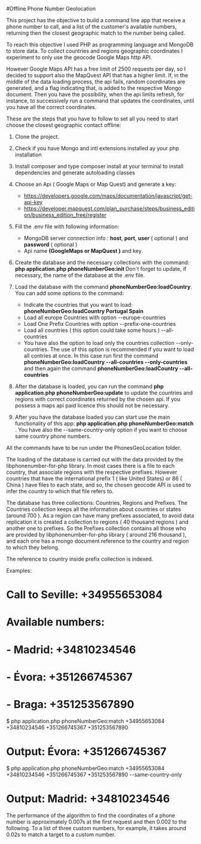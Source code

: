 
#Offline Phone Number Geolocation

This project has the objective to build a command line app that receive a phone number to call, and a list of the customer's available numbers, returning then the closest geographic match to the number being called.

To reach this objective I used PHP as programming language and MongoDB to store data. To collect countries and regions geographic coordinates I experiment to only use the geocode Google Maps http API. 

However Google Maps API has a free limit of 2500 requests per day, so I decided to support also the MapQuest API that has a higher limit. If, in the middle of the data loading process, the api fails, random coordinates are generated, and a flag indicating that, is added to the respective Mongo document. Then you have the possibility, when the api limits refresh, for instance, to successively run a command that updates the coordinates, until you have all the correct coordinates.

These are the steps that you have to follow to set all you need to start choose the closest geographic contact offline:
 
 1. Clone the project.
 
 2. Check if you have Mongo and intl extensions installed ay your php installation 

 3. Install composer and type composer install at your terminal to install dependencies and generate autoloading classes
 
 4. Choose an Api ( Google Maps or Map Quest) and generate a key:
 	* https://developers.google.com/maps/documentation/javascript/get-api-key
 	* https://developer.mapquest.com/plan_purchase/steps/business_edition/business_edition_free/register
 
 5. Fill the .env file with following information:
 	* MongoDB server connection info : **host**, **port**, **user** ( optional ) and **password** ( optional )
 	* Api name **(GoogleMaps or MapQuest )** and key.
 
 6. Create the database and the necessary collections with the command: **php application.php phoneNumberGeo:init <databaseName>** Don´t forget to update, if necessary, the name of the database at the .env file.
 
 7. Load the database with the command **phoneNumberGeo:loadCountry**. You can add some options to the command:
 	* Indicate the countries that you want to load: **phoneNumberGeo:loadCountry Portugal Spain**
 	* Load all europe Countries with option --europe-countries
 	* Load One Prefix Countries with option --prefix-one-countries
 	* Load all countries ( this option could take some hours ) --all-countries
 	* You have also the option to load only the countries collection --only-countries. The use of this option is recommended if you want to load all contries at once. In this case run first the command **phoneNumberGeo:loadCountry --all-countries --only-countries** and then again the command  **phoneNumberGeo:loadCountry --all-countries**

 8. After the database is loaded, you can run the command **php application.php phoneNumberGeo:update** to update the countries and regions with correct coordinates returned by the chosen api. If you possess a maps api paid licence this should not be necessary.  	
 
 9. After you have the database loaded you can start use the main functionality of this app: **php application.php phoneNumberGeo:match <targetNumber> <customNumberList>**. You have also the --same-country-only option if you want to choose same country phone numbers.

All the commands have to be run under the PhonesGeoLocation folder.

The loading of the database is carried out with the data provided by the libphonenumber-for-php library. In most cases there is a file to each country, that associate regions with the respective prefixes. However countries that have the international prefix 1 ( like United States) or 86 ( China ) have files to each state, and so, the chosen geocode API is used to infer the country to which that file refers to.  

The database has three collections: Countries, Regions and Prefixes. The Countries collection keeps all the information about countries or states (around 700 ). As a region can have many prefixes associated, to avoid data replication it is created a collection to regions ( 40 thousand regions ) and another one to prefixes. So the Prefixes collection contains all those who are provided by libphonenumber-for-php library ( around 216 thousand ), and each one has a mongo document reference to the country and region to which they belong. 

The reference to country inside prefix collection is indexed.

Examples:

# Call to Seville: +34955653084
# Available numbers:
# - Madrid: +34810234546
# - Évora:  +351266745367
# - Braga:  +351253567890

$ php application.php phoneNumberGeo:match +34955653084 +34810234546 +351266745367 +351253567890 
# Output: Évora:  +351266745367

$ php application.php phoneNumberGeo:match +34955653084 +34810234546 +351266745367 +351253567890 --same-country-only
# Output: Madrid:  +34810234546


The performance of the algorithm to find the coordinates of a phone number is approximately 0.007s at the first request and then 0.002 to the following. To a list of three custom numbers, for example, it takes around 0.02s to match a target to a custom number.  

